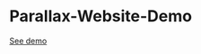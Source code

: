 # Parallax-Website-Demo

<a href="https://matutamiller.github.io/Parallax-Website-Demo/">See demo</a>

